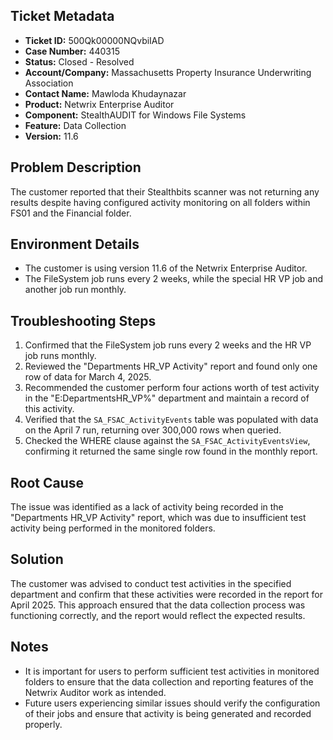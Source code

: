 ## Ticket Metadata
- **Ticket ID:** 500Qk00000NQvbiIAD
- **Case Number:** 440315
- **Status:** Closed - Resolved
- **Account/Company:** Massachusetts Property Insurance Underwriting Association
- **Contact Name:** Mawloda Khudaynazar
- **Product:** Netwrix Enterprise Auditor
- **Component:** StealthAUDIT for Windows File Systems
- **Feature:** Data Collection
- **Version:** 11.6

## Problem Description
The customer reported that their Stealthbits scanner was not returning any results despite having configured activity monitoring on all folders within FS01 and the Financial folder.

## Environment Details
- The customer is using version 11.6 of the Netwrix Enterprise Auditor.
- The FileSystem job runs every 2 weeks, while the special HR VP job and another job run monthly.

## Troubleshooting Steps
1. Confirmed that the FileSystem job runs every 2 weeks and the HR VP job runs monthly.
2. Reviewed the "Departments HR_VP Activity" report and found only one row of data for March 4, 2025.
3. Recommended the customer perform four actions worth of test activity in the "E:DepartmentsHR_VP%" department and maintain a record of this activity.
4. Verified that the `SA_FSAC_ActivityEvents` table was populated with data on the April 7 run, returning over 300,000 rows when queried.
5. Checked the WHERE clause against the `SA_FSAC_ActivityEventsView`, confirming it returned the same single row found in the monthly report.

## Root Cause
The issue was identified as a lack of activity being recorded in the "Departments HR_VP Activity" report, which was due to insufficient test activity being performed in the monitored folders.

## Solution
The customer was advised to conduct test activities in the specified department and confirm that these activities were recorded in the report for April 2025. This approach ensured that the data collection process was functioning correctly, and the report would reflect the expected results.

## Notes
- It is important for users to perform sufficient test activities in monitored folders to ensure that the data collection and reporting features of the Netwrix Auditor work as intended.
- Future users experiencing similar issues should verify the configuration of their jobs and ensure that activity is being generated and recorded properly.